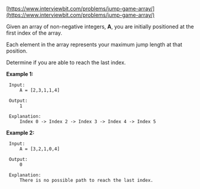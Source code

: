 [https://www.interviewbit.com/problems/jump-game-array/](https://www.interviewbit.com/problems/jump-game-array/)

Given an array of non-negative integers, **A**, you are initially positioned at the first index of the array.

Each element in the array represents your maximum jump length at that position.

Determine if you are able to reach the last index.

**Example 1:**
```
 Input:
     A = [2,3,1,1,4]
 
 Output:
     1
 
 Explanation:
     Index 0 -> Index 2 -> Index 3 -> Index 4 -> Index 5
```

**Example 2:**
```
 Input:
     A = [3,2,1,0,4]
 
 Output:
     0
 
 Explanation:
     There is no possible path to reach the last index.
```
